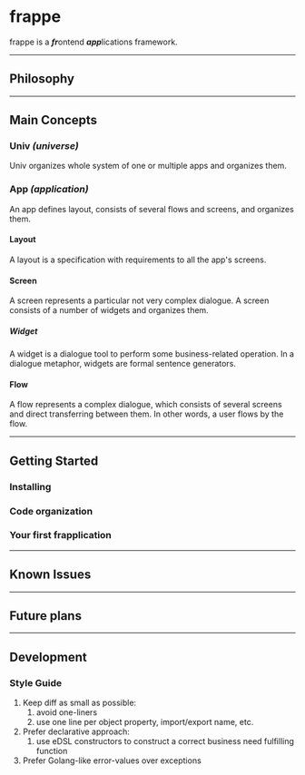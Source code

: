 # frappe

frappe is a ***fr***ontend ***app***lications framework.

---
## Philosophy
---
## Main Concepts

### Univ *(universe)*
Univ organizes whole system of one or multiple apps and organizes them.

### App *(application)*
An app defines layout, consists of several flows and screens, and organizes them.

#### **Layout**
A layout is a specification with requirements to all the app's screens.

#### **Screen**
A screen represents a particular not very complex dialogue. A screen consists of a number of widgets and organizes them.

##### **Widget**

A widget is a dialogue tool to perform some business-related operation. In a dialogue metaphor, widgets are formal sentence generators.

#### **Flow**

A flow represents a complex dialogue, which consists of several screens and direct transferring between them. In other words, a user flows by the flow.


---
## Getting Started

### Installing

### Code organization

### Your first frapplication


---
## Known Issues

---
## Future plans


---
## Development

### Style Guide

1. Keep diff as small as possible:
   1. avoid one-liners
   2. use one line per object property, import/export name, etc.
2. Prefer declarative approach:
   1. use eDSL constructors to construct a correct business need fulfilling function
3. Prefer Golang-like error-values over exceptions
